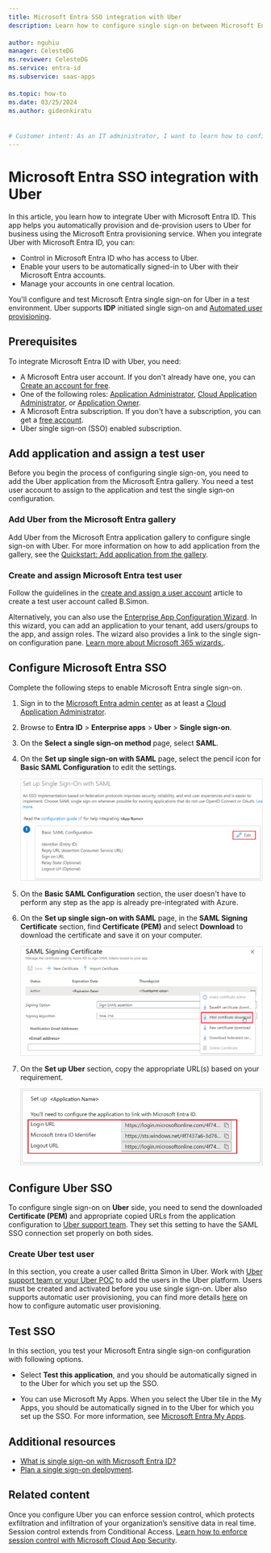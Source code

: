 ```yaml
---
title: Microsoft Entra SSO integration with Uber
description: Learn how to configure single sign-on between Microsoft Entra ID and Uber.

author: nguhiu
manager: CelesteDG
ms.reviewer: CelesteDG
ms.service: entra-id
ms.subservice: saas-apps

ms.topic: how-to
ms.date: 03/25/2024
ms.author: gideonkiratu


# Customer intent: As an IT administrator, I want to learn how to configure single sign-on between Microsoft Entra ID and Uber so that I can control who has access to Uber, enable automatic sign-in with Microsoft Entra accounts, and manage my accounts in one central location.
---
```


# Microsoft Entra SSO integration with Uber

In this article, you learn how to integrate Uber with Microsoft Entra ID. This app helps you automatically provision and de-provision users to Uber for business using the Microsoft Entra provisioning service. When you integrate Uber with Microsoft Entra ID, you can:

* Control in Microsoft Entra ID who has access to Uber.
* Enable your users to be automatically signed-in to Uber with their Microsoft Entra accounts.
* Manage your accounts in one central location.

You'll configure and test Microsoft Entra single sign-on for Uber in a test environment. Uber supports **IDP** initiated single sign-on and [Automated user provisioning](uber-provisioning-tutorial.md).

## Prerequisites

To integrate Microsoft Entra ID with Uber, you need:

* A Microsoft Entra user account. If you don't already have one, you can [Create an account for free](https://azure.microsoft.com/free/?WT.mc_id=A261C142F).
* One of the following roles: [Application Administrator](/entra/identity/role-based-access-control/permissions-reference#application-administrator), [Cloud Application Administrator](/entra/identity/role-based-access-control/permissions-reference#cloud-application-administrator), or [Application Owner](/entra/fundamentals/users-default-permissions#owned-enterprise-applications).
* A Microsoft Entra subscription. If you don't have a subscription, you can get a [free account](https://azure.microsoft.com/free/).
* Uber single sign-on (SSO) enabled subscription.

## Add application and assign a test user

Before you begin the process of configuring single sign-on, you need to add the Uber application from the Microsoft Entra gallery. You need a test user account to assign to the application and test the single sign-on configuration.

<a name='add-uber-from-the-azure-ad-gallery'></a>

### Add Uber from the Microsoft Entra gallery

Add Uber from the Microsoft Entra application gallery to configure single sign-on with Uber. For more information on how to add application from the gallery, see the [Quickstart: Add application from the gallery](~/identity/enterprise-apps/add-application-portal.md).

<a name='create-and-assign-azure-ad-test-user'></a>

### Create and assign Microsoft Entra test user

Follow the guidelines in the [create and assign a user account](~/identity/enterprise-apps/add-application-portal-assign-users.md) article to create a test user account called B.Simon.

Alternatively, you can also use the [Enterprise App Configuration Wizard](https://portal.office.com/AdminPortal/home?Q=Docs#/azureadappintegration). In this wizard, you can add an application to your tenant, add users/groups to the app, and assign roles. The wizard also provides a link to the single sign-on configuration pane. [Learn more about Microsoft 365 wizards.](/microsoft-365/admin/misc/azure-ad-setup-guides). 

<a name='configure-azure-ad-sso'></a>

## Configure Microsoft Entra SSO

Complete the following steps to enable Microsoft Entra single sign-on.

1. Sign in to the [Microsoft Entra admin center](https://entra.microsoft.com) as at least a [Cloud Application Administrator](~/identity/role-based-access-control/permissions-reference.md#cloud-application-administrator).
1. Browse to **Entra ID** > **Enterprise apps** > **Uber** > **Single sign-on**.
1. On the **Select a single sign-on method** page, select **SAML**.
1. On the **Set up single sign-on with SAML** page, select the pencil icon for **Basic SAML Configuration** to edit the settings.

   ![Screenshot shows how to edit Basic SAML Configuration.](common/edit-urls.png "Basic Configuration")

1. On the **Basic SAML Configuration** section, the user doesn't have to perform any step as the app is already pre-integrated with Azure.

1. On the **Set up single sign-on with SAML** page, in the **SAML Signing Certificate** section, find **Certificate (PEM)** and select **Download** to download the certificate and save it on your computer.

	![Screenshot shows the Certificate download link.](common/certificate-base64-download.png)

1. On the **Set up Uber** section, copy the appropriate URL(s) based on your requirement.

	![Screenshot shows to copy configuration appropriate URL.](common/copy-configuration-urls.png "Metadata")

## Configure Uber SSO

To configure single sign-on on **Uber** side, you need to send the downloaded **Certificate (PEM)** and appropriate copied URLs from the application configuration to [Uber support team](mailto:business-support@uber.com). They set this setting to have the SAML SSO connection set properly on both sides.

### Create Uber test user

In this section, you create a user called Britta Simon in Uber. Work with [Uber support team or your Uber POC](mailto:business-support@uber.com) to add the users in the Uber platform. Users must be created and activated before you use single sign-on. Uber also supports automatic user provisioning, you can find more details [here](uber-provisioning-tutorial.md) on how to configure automatic user provisioning.

## Test SSO 

In this section, you test your Microsoft Entra single sign-on configuration with following options.

* Select **Test this application**, and you should be automatically signed in to the Uber for which you set up the SSO.

* You can use Microsoft My Apps. When you select the Uber tile in the My Apps, you should be automatically signed in to the Uber for which you set up the SSO. For more information, see [Microsoft Entra My Apps](/azure/active-directory/manage-apps/end-user-experiences#azure-ad-my-apps).

## Additional resources

* [What is single sign-on with Microsoft Entra ID?](~/identity/enterprise-apps/what-is-single-sign-on.md)
* [Plan a single sign-on deployment](~/identity/enterprise-apps/plan-sso-deployment.md).

## Related content

Once you configure Uber you can enforce session control, which protects exfiltration and infiltration of your organization’s sensitive data in real time. Session control extends from Conditional Access. [Learn how to enforce session control with Microsoft Cloud App Security](/cloud-app-security/proxy-deployment-aad).
